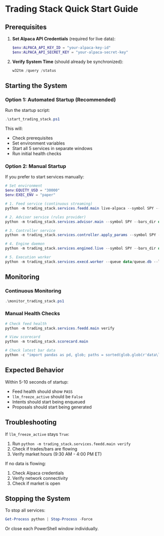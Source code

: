 # Trading Stack Quick Start Guide

## Prerequisites

1. **Set Alpaca API Credentials** (required for live data):
   ```powershell
   $env:ALPACA_API_KEY_ID = "your-alpaca-key-id"
   $env:ALPACA_API_SECRET_KEY = "your-alpaca-secret-key"
   ```

2. **Verify System Time** (should already be synchronized):
   ```powershell
   w32tm /query /status
   ```

## Starting the System

### Option 1: Automated Startup (Recommended)

Run the startup script:
```powershell
.\start_trading_stack.ps1
```

This will:
- Check prerequisites
- Set environment variables
- Start all 5 services in separate windows
- Run initial health checks

### Option 2: Manual Startup

If you prefer to start services manually:

```powershell
# Set environment
$env:EQUITY_USD = "30000"
$env:EXEC_ENV = "paper"

# 1. Feed service (continuous streaming)
python -m trading_stack.services.feedd.main live-alpaca --symbol SPY --minutes 0 --feed v2/iex --out_dir data/live --flush_sec 5

# 2. Advisor service (rules provider)
python -m trading_stack.services.advisor.main --symbol SPY --bars_dir data/live --out_root data/llm --provider rules --interval_sec 5 --budget_usd 10

# 3. Controller service
python -m trading_stack.services.controller.apply_params --symbol SPY --llm_root data/llm --live_root data/live --ledger_root data/exec --params_root data/params --interval_sec 5

# 4. Engine daemon
python -m trading_stack.services.engined.live --symbol SPY --bars_dir data/live --queue data/queue.db --params_root data/params

# 5. Execution worker
python -m trading_stack.services.execd.worker --queue data/queue.db --ledger_root data/exec --poll_sec 0.25
```

## Monitoring

### Continuous Monitoring
```powershell
.\monitor_trading_stack.ps1
```

### Manual Health Checks
```powershell
# Check feed health
python -m trading_stack.services.feedd.main verify

# View scorecard
python -m trading_stack.scorecard.main

# Check latest bar data
python -c "import pandas as pd, glob; paths = sorted(glob.glob(r'data\live\*\bars1s_SPY.parquet')); df = pd.read_parquet(paths[-1]); df['ts']=pd.to_datetime(df['ts'], utc=True); print('bars rows', len(df), 'last', df['ts'].iloc[-1], 'age(s)', (pd.Timestamp.utcnow().tz_localize('UTC')-df['ts'].iloc[-1]).total_seconds())"
```

## Expected Behavior

Within 5-10 seconds of startup:
- Feed health should show `PASS`
- `llm_freeze_active` should be `False`
- Intents should start being enqueued
- Proposals should start being generated

## Troubleshooting

If `llm_freeze_active` stays `True`:
1. Run `python -m trading_stack.services.feedd.main verify`
2. Check if trades/bars are flowing
3. Verify market hours (9:30 AM - 4:00 PM ET)

If no data is flowing:
1. Check Alpaca credentials
2. Verify network connectivity
3. Check if market is open

## Stopping the System

To stop all services:
```powershell
Get-Process python | Stop-Process -Force
```

Or close each PowerShell window individually.
